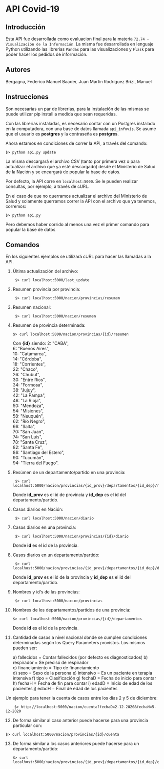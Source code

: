 # API Covid-19

## Introducción
Esta API fue desarrollada como evaluacion final para la materia `72.74 - Visualización de la Información`. La misma fue desarrollada en lenguaje Python utilizando las librerias `Pandas` para las visualizaciones y `Flask` para poder hacer los pedidos de información.

## Autores
Bergagna, Federico Manuel
Baader, Juan Martín
Rodríguez Brizi, Manuel

## Instrucciones

Son necesarias un par de librerias, para la instalación de las mismas se puede utilizar pip install a medida que sean requeridas.

Con las librerias instaladas, es necesario contar con un Postgres instalado en la computadora, con una base de datos llamada `api_infovis`. Se asume que el usuario es **postgres** y la contraseña es **postgres**. 

Ahora estamos en condiciones de correr la API, a través del comando:

	$> python api.py update

La misma descargará el archivo CSV (tanto por primera vez o para actualizar el archivo que ya esté descargado) desde el Ministerio de Salud de la Nación y se encargará de popular la base de datos.

Por defecto, la API corre en `localhost:5000`. Se le pueden realizar consultas, por ejemplo, a través de cURL.

En el caso de que no querramos actualizar el archivo del Ministerio de Salud y solamente querramos correr la API con el archivo que ya tenemos, corremos:

	$> python api.py

Pero debemos haber corrido al menos una vez el primer comando para popular la base de datos.

## Comandos
En los siguientes ejemplos se utilizará cURL para hacer las llamadas a la API.

1) Última actualización del archivo:
	
		$> curl localhost:5000/last_update

2) Resumen provincia por provincia:
	
		$> curl localhost:5000/nacion/provincias/resumen

3) Resumen nacional:

		$> curl localhost:5000/nacion/resumen

4)  Resumen de provincia determinada:

		$> curl localhost:5000/nacion/provincias/{id}/resumen

	Con **{id}** siendo:
		2: "CABA",  
		6: "Buenos Aires",  
		10: "Catamarca",  
		14: "Córdoba",  
		18: "Corrientes",  
		22: "Chaco",  
		26: "Chubut",  
		30: "Entre Ríos",  
		34: "Formosa",  
		38: "Jujuy",  
		42: "La Pampa",  
		46: "La Rioja",  
		50: "Mendoza",  
		54: "Misiones",  
		58: "Neuquén",  
		62: "Río Negro",  
		66: "Salta",  
		70: "San Juan",  
		74: "San Luis",  
		78: "Santa Cruz",  
		82: "Santa Fe",  
		86: "Santiago del Estero",  
		90: "Tucumán",  
		94: "Tierra del Fuego".
5) Resúmen de un departamento/partido en una provincia:

		$> curl localhost:5000/nacion/provincias/{id_prov}/departamentos/{id_dep}/resumen
	
	Donde **id_prov** es el id de provincia y **id_dep** es el id del departamento/partido.

6) Casos diarios en Nación:

		$> curl localhost:5000/nacion/diario

7) Casos diarios en una provincia:

		$> curl localhost:5000/nacion/provincias/{id}/diario

	Donde **id** es el id de la provincia.

8) Casos diarios en un departamento/partido:

		$> curl localhost:5000/nacion/provincias/{id_prov}/departamentos/{id_dep}/diario

	Donde **id_prov** es el id de la provincia y **id_dep** es el id del departamento/partido.

9) Nombres y id's de las provincias:

		$> curl localhost:5000/nacion/provincias

10) Nombres de los departamentos/partidos de una provincia:

		$> curl localhost:5000/nacion/provincias/{id}/departamentos

	Donde **id** es el id de la provincia.

11) Cantidad de casos a nivel nacional donde se cumplen condiciones determinadas según los Query Parameters provistos. Los mismos pueden ser:

	a) fallecidos = Contar fallecidos (por defecto es diagnosticados) 
	b) respirador = Se precisó de respirador  
	c) financiamiento = Tipo de financiamiento  
	d) sexo = Sexo de la persona 
	e) intensivo = Es un paciente en terapia intensiva 
	f) tipo = Clasificación 
	g) fechaD = Fecha de inicio para contar
	h) fechaH = Fecha de fin para contar 
	i) edadD = Inicio de edad de los pacientes
	j) edadH = Final de edad de los pacientes

Un ejemplo para tener la cuenta de casos entre los días 2 y 5 de diciembre:

		$> http://localhost:5000/nacion/cuenta?fechaD=2-12-2020&fechaH=5-12-2020

12)  De forma similar al caso anterior puede hacerse para una provincia particular con:

	$> curl localhost:5000/nacion/provincias/{id}/cuenta

13) De forma similar a los casos anteriores puede hacerse para un departamento/partido:

		$> curl localhost:5000/nacion/provincias/{id_prov}/departamentos/{id_dep}/cuenta